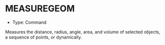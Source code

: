 # MEASUREGEOM

- Type: Command

Measures the distance, radius, angle, area, and volume of selected objects, a sequence of points, or dynamically.
